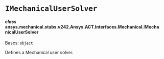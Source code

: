 # `IMechanicalUserSolver`



#### *class* ansys.mechanical.stubs.v242.Ansys.ACT.Interfaces.Mechanical.IMechanicalUserSolver

Bases: [`object`](https://docs.python.org/3/library/functions.html#object)

Defines a Mechanical user solver.

<!-- !! processed by numpydoc !! -->

